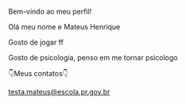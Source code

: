 Bem-vindo ao meu perfil!

Olá meu nome e Mateus Henrique

Gosto de jogar ff

Gosto de psicologia, penso em me tornar psicologo

👇Meus contatos👇

testa.mateus@escola.pr.gov.br
